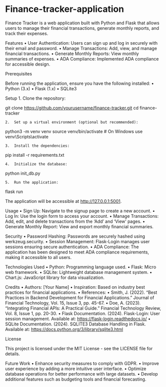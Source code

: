 # Finance-tracker-application

Finance Tracker is a web application built with Python and Flask that allows users to manage their financial transactions, generate monthly reports, and track their expenses.

Features
	•	User Authentication: Users can sign up and log in securely with their email and password.
	•	Manage Transactions: Add, view, and manage financial transactions.
	•	Generate Monthly Reports: View monthly summaries of expenses.
	•	ADA Compliance: Implemented ADA compliance for accessible design.

Prerequisites

Before running the application, ensure you have the following installed:
	•	Python (3.x)
	•	Flask (1.x)
	•	SQLite3

Setup
	1.	Clone the repository:

git clone https://github.com/yourusername/finance-tracker.git
cd finance-tracker


	2.	Set up a virtual environment (optional but recommended):

python3 -m venv venv
source venv/bin/activate  # On Windows use venv\Scripts\activate


	3.	Install the dependencies:

pip install -r requirements.txt


	4.	Initialize the database:

python init_db.py


	5.	Run the application:

flask run



The application will be accessible at http://127.0.0.1:5001.

Usage
	•	Sign Up: Navigate to the signup page to create a new account.
	•	Log In: Use the login form to access your account.
	•	Manage Transactions: Add, edit, and delete transactions from the ‘Add’ and ‘View’ pages.
	•	Generate Monthly Report: View and export monthly financial summaries.

Security
	•	Password Hashing: Passwords are securely hashed using werkzeug.security.
	•	Session Management: Flask-Login manages user sessions ensuring secure authentication.
	•	ADA Compliance: The application has been designed to meet ADA compliance requirements, making it accessible to all users.

Technologies Used
	•	Python: Programming language used.
	•	Flask: Micro web framework.
	•	SQLite: Lightweight database management system.
	•	Chart.js: JavaScript library for data visualization.

Credits
	•	Authors: [Your Name]
	•	Inspiration: Based on industry best practices for financial applications.
	•	References:
	•	Smith, J. (2022). “Best Practices in Backend Development for Financial Applications.” Journal of Financial Technology, Vol. 15, Issue 3, pp. 45-67.
	•	Doe, A. (2023). “Integrating Financial APIs: A Practical Guide.” Financial Technology Review, Vol. 8, Issue 1, pp. 20-30.
	•	Flask Documentation. (2024). Flask-Login: User session management. Available at: https://flask-login.readthedocs.io/
	•	SQLite Documentation. (2024). SQLITE3 Database Handling in Flask. Available at: https://docs.python.org/3/library/sqlite3.html

License

This project is licensed under the MIT License - see the LICENSE file for details.

Future Work
	•	Enhance security measures to comply with GDPR.
	•	Improve user experience by adding a more intuitive user interface.
	•	Optimize database operations for better performance with large datasets.
	•	Develop additional features such as budgeting tools and financial forecasting.
